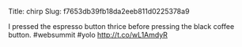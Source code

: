 Title: chirp
Slug: f7653db39fb18da2eeb811d0225378a9

I pressed the espresso button thrice before pressing the black coffee button. #websummit #yolo <a href="http://t.co/wL1AmdyR">http://t.co/wL1AmdyR</a>
